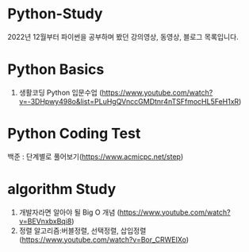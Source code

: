 # Python-Study
2022년 12월부터 파이썬을 공부하며 봤던 강의영상, 동영상, 블로그 목록입니다.

# Python Basics
1. 생활코딩 Python 입문수업 (https://www.youtube.com/watch?v=-3DHpwy498o&list=PLuHgQVnccGMDtnr4nTSFfmocHL5FeH1xR)

# Python Coding Test
백준 : 단계별로 풀어보기(https://www.acmicpc.net/step)

# algorithm Study
1. 개발자라면 알아야 될 Big O 개념 (https://www.youtube.com/watch?v=BEVnxbxBqi8)
2. 정렬 알고리즘:버블정렬, 선택정렬, 삽입정렬 (https://www.youtube.com/watch?v=Bor_CRWEIXo)

